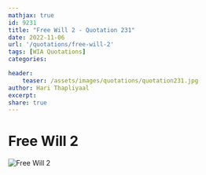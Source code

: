 ```yaml
---
mathjax: true
id: 9231
title: "Free Will 2 - Quotation 231"
date: 2022-11-06
url: '/quotations/free-will-2'
tags: [WIA Quotations] 
categories: 

header:
    teaser: /assets/images/quotations/quotation231.jpg
author: Hari Thapliyaal 
excerpt:
share: true 
---
```


# Free Will 2

![Free Will 2](/assets/images/quotations/quotation231.jpg)
